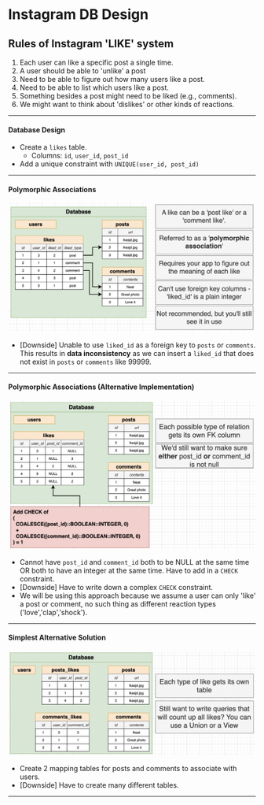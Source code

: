 # Instagram DB Design

## Rules of Instagram 'LIKE' system

1. Each user can like a specific post a single time.
2. A user should be able to 'unlike' a post
3. Need to be able to figure out how many users like a post.
4. Need to be able to list which users like a post.
5. Something besides a post might need to be liked (e.g., comments).
6. We might want to think about 'dislikes' or other kinds of reactions.

---
#### Database Design

- Create a `likes` table.
    - Columns: `id`, `user_id`, `post_id`
- Add a unique constraint with `UNIQUE(user_id, post_id)`
---
#### Polymorphic Associations

<img src="../pics/polymorphic_association.png" />

- [Downside] Unable to use `liked_id` as a foreign key to `posts` or `comments`. This results in **data inconsistency** as we can insert a `liked_id` that does not exist in `posts` or `comments` like 99999.

---
#### Polymorphic Associations (Alternative Implementation)

<img src="../pics/polymorphic_association2.png" />

- Cannot have `post_id` and `comment_id` both to be NULL at the same time OR both to have an integer at the same time. Have to add in a `CHECK` constraint.
- [Downside] Have to write down a complex `CHECK` constraint.
- We will be using this approach because we assume a user can only 'like' a post or comment, no such thing as different reaction types ('love','clap','shock').
---
#### Simplest Alternative Solution

<img src="../pics/table_mapping.png" />

- Create 2 mapping tables for posts and comments to associate with users.
- [Downside] Have to create many different tables.
---